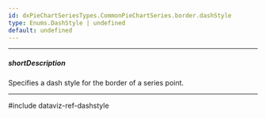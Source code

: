 ```yaml
---
id: dxPieChartSeriesTypes.CommonPieChartSeries.border.dashStyle
type: Enums.DashStyle | undefined
default: undefined
---
```

---
##### shortDescription
Specifies a dash style for the border of a series point.

---
#include dataviz-ref-dashstyle